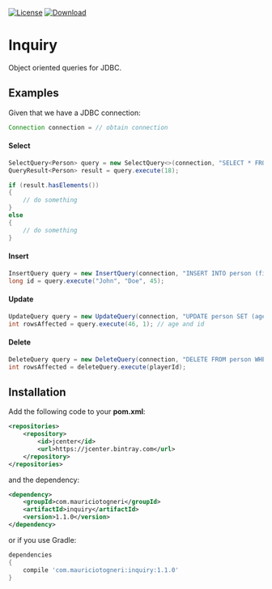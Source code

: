 [![License](https://img.shields.io/badge/license-MIT-green.svg)](https://github.com/mauriciotogneri/inquiry/blob/master/LICENSE.md)
[![Download](https://api.bintray.com/packages/mauriciotogneri/maven/inquiry/images/download.svg)](https://bintray.com/mauriciotogneri/maven/inquiry/_latestVersion)

# Inquiry
Object oriented queries for JDBC.

## Examples

Given that we have a JDBC connection:
```java
Connection connection = // obtain connection
```

#### Select
```java
SelectQuery<Person> query = new SelectQuery<>(connection, "SELECT * FROM person WHERE (age > ?)", Person.class);
QueryResult<Person> result = query.execute(18);

if (result.hasElements())
{
    // do something
}
else
{
    // do something
}
```

#### Insert
```java
InsertQuery query = new InsertQuery(connection, "INSERT INTO person (first_name, last_name, age) VALUES (?, ?, ?)");
long id = query.execute("John", "Doe", 45);
```

#### Update
```java
UpdateQuery query = new UpdateQuery(connection, "UPDATE person SET (age = ?) WHERE (id = ?)");
int rowsAffected = query.execute(46, 1); // age and id
```

#### Delete
```java
DeleteQuery query = new DeleteQuery(connection, "DELETE FROM person WHERE (id = ?)");
int rowsAffected = deleteQuery.execute(playerId);
```

## Installation

Add the following code to your **pom.xml**:

```xml
<repositories>
    <repository>
        <id>jcenter</id>
        <url>https://jcenter.bintray.com</url>
    </repository>
</repositories>
```

and the dependency:

```xml
<dependency>
    <groupId>com.mauriciotogneri</groupId>
    <artifactId>inquiry</artifactId>
    <version>1.1.0</version>
</dependency>
```

or if you use Gradle:

```groovy
dependencies
{
    compile 'com.mauriciotogneri:inquiry:1.1.0'
}
```